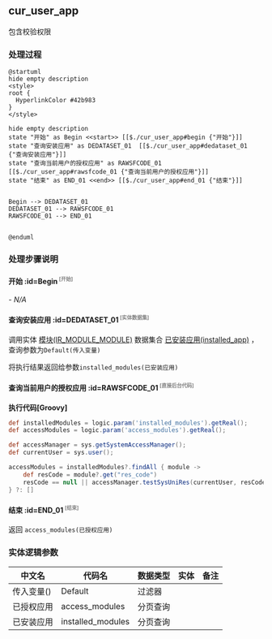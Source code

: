 ## cur_user_app <!-- {docsify-ignore-all} -->

   包含校验权限

### 处理过程

```plantuml
@startuml
hide empty description
<style>
root {
  HyperlinkColor #42b983
}
</style>

hide empty description
state "开始" as Begin <<start>> [[$./cur_user_app#begin {"开始"}]]
state "查询安装应用" as DEDATASET_01  [[$./cur_user_app#dedataset_01 {"查询安装应用"}]]
state "查询当前用户的授权应用" as RAWSFCODE_01  [[$./cur_user_app#rawsfcode_01 {"查询当前用户的授权应用"}]]
state "结束" as END_01 <<end>> [[$./cur_user_app#end_01 {"结束"}]]


Begin --> DEDATASET_01
DEDATASET_01 --> RAWSFCODE_01
RAWSFCODE_01 --> END_01


@enduml
```


### 处理步骤说明

#### 开始 :id=Begin<sup class="footnote-symbol"> <font color=gray size=1>[开始]</font></sup>



*- N/A*
#### 查询安装应用 :id=DEDATASET_01<sup class="footnote-symbol"> <font color=gray size=1>[实体数据集]</font></sup>



调用实体 [模块(IR_MODULE_MODULE)](module/base/ir_module_module.md) 数据集合 [已安装应用(installed_app)](module/base/ir_module_module#数据集合) ，查询参数为`Default(传入变量)`

将执行结果返回给参数`installed_modules(已安装应用)`

#### 查询当前用户的授权应用 :id=RAWSFCODE_01<sup class="footnote-symbol"> <font color=gray size=1>[直接后台代码]</font></sup>



<p class="panel-title"><b>执行代码[Groovy]</b></p>

```groovy
def installedModules = logic.param('installed_modules').getReal();
def accessModules = logic.param('access_modules').getReal();

def accessManager = sys.getSystemAccessManager();
def currentUser = sys.user();

accessModules = installedModules?.findAll { module ->
    def resCode = module?.get("res_code")
    resCode == null || accessManager.testSysUniRes(currentUser, resCode)
} ?: []
```

#### 结束 :id=END_01<sup class="footnote-symbol"> <font color=gray size=1>[结束]</font></sup>



返回 `access_modules(已授权应用)`



### 实体逻辑参数

|    中文名   |    代码名    |  数据类型    |  实体   |备注 |
| --------| --------| -------- | -------- | --------   |
|传入变量(<i class="fa fa-check"/></i>)|Default|过滤器|||
|已授权应用|access_modules|分页查询|||
|已安装应用|installed_modules|分页查询|||
